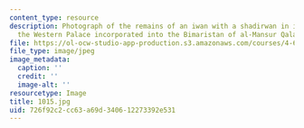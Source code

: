 ```yaml
---
content_type: resource
description: Photograph of the remains of an iwan with a shadirwan in its center from
  the Western Palace incorporated into the Bimaristan of al-Mansur Qalawun.
file: https://ol-ocw-studio-app-production.s3.amazonaws.com/courses/4-615-the-architecture-of-cairo-spring-2002/726f92c2cc63a69d340612273392e531_1015.jpg
file_type: image/jpeg
image_metadata:
  caption: ''
  credit: ''
  image-alt: ''
resourcetype: Image
title: 1015.jpg
uid: 726f92c2-cc63-a69d-3406-12273392e531
---
```

